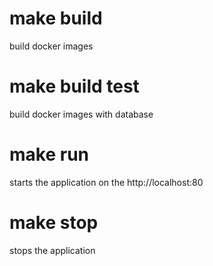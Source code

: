 # make build
build docker images

# make build test
build docker images with database

# make run
starts the application on the http://localhost:80

# make stop
stops the application

